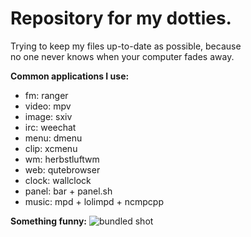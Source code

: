 # Repository for my dotties.

Trying to keep my files up-to-date as possible, because  
no one never knows when your computer fades away.

**Common applications I use:**  
- fm: ranger  
- video: mpv  
- image: sxiv  
- irc: weechat
- menu: dmenu
- clip: xcmenu
- wm: herbstluftwm  
- web: qutebrowser  
- clock: wallclock  
- panel: bar + panel.sh  
- music: mpd + lolimpd + ncmpcpp  

**Something funny:**
![bundled shot](http://files.catbox.moe/c62563.png)
